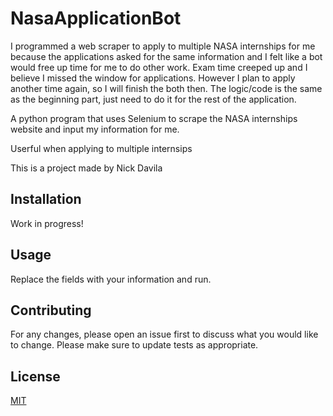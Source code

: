 # NasaApplicationBot
I programmed a web scraper to apply to multiple NASA internships for me because the applications asked for the same information and I felt like a bot would free up time for me to do other work. Exam time creeped up and I believe I missed the window for applications. However I plan to apply another time again, so I will finish the both then. The logic/code is the same as the beginning part, just need to do it for the rest of the application.

A python program that uses Selenium to scrape the NASA internships website and input my information for me.

Userful when applying to multiple internsips

This is a project made by Nick Davila

## Installation

Work in progress!

## Usage

Replace the fields with your information and run.

## Contributing
For any changes, please open an issue first to discuss what you would like to change.
Please make sure to update tests as appropriate.

## License
[MIT](https://choosealicense.com/licenses/mit/)
